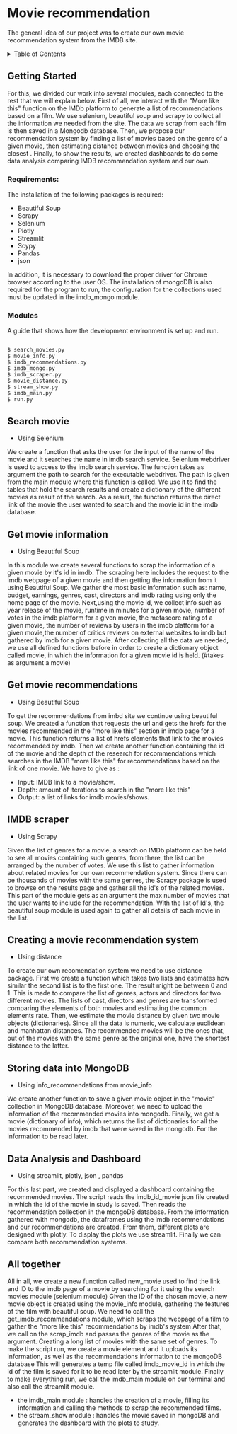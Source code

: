 # Movie recommendation 

The general idea of our project was to create our own  movie recommendation system from the IMDB site. 


<!-- TABLE OF CONTENTS -->
<details>
  <summary>Table of Contents</summary>
  <ol>
    <li>
      <a href="#Getting-started ">Getting started</a>
      <ul>
        <li><a href="#steps">Steps</a></li>
      </ul>
    </li>
    <li>
      <a href="#search-movie">Search movie</a>
    </li>
    <li><a href="#Get-movie-information">Get movie information</a></li>
    <li><a href="#Get-movie-recommendation">Get movie recommendation </a></li>
    <li><a href="#IMDB-scraper ">IMDB scrapper</a></li>
    <li><a href="#Storing-data-into-MongoDB">Storing data into MongoDB</a></li>
    <li><a href="#Data-analysis-and-Dashboard">Data analysis and Dashboard </a></li>
    <li><a href="#Creating-a-movie-recommendation">Creating a movie recommendation system </a></li>
    <li><a href="#all_together">All together </a></li>
  </ol>
</details>




## Getting Started

For this, we divided our work into several modules, each connected to the rest that we will explain below. 
First of all, we interact with the "More like this" function on the IMDb platform to generate a list of recommendations based on a film. We  use selenium, beautiful soup and scrapy to collect all the information we needed from the site. The data  we scrap  from each film is then saved in a Mongodb database. Then, we propose our recommendation system by finding a list of movies based on the genre of a given movie, then estimating distance between movies and choosing the closest . Finally, to show the results, we created dashboards to do some data analysis comparing IMDB recommendation system and our own.

### Requirements:

The installation of the following packages is required:
- Beautiful Soup
- Scrapy
- Selenium
- Plotly
- Streamlit
- Scypy
- Pandas
- json

In addition, it is necessary to download the proper driver for Chrome browser according to the user OS.
The installation of mongoDB is also required for the program to run, the configuration for the collections used must be updated in the imdb_mongo module. 


### Modules

A guide that shows how the development environment is set up and run.

```

$ search_movies.py
$ movie_info.py
$ imdb_recommendations.py
$ imdb_mongo.py
$ imdb_scraper.py
$ movie_distance.py
$ stream_show.py 
$ imdb_main.py
$ run.py

```

## Search movie 
* Using Selenium


We create a function that asks the user for the input of the name of the movie and it searches the name in imdb search service.
Selenium webdriver is used to access to the imdb search service.
The function takes as argument the path to search for the executable webdriver. The path is given from the main module where this function is called.
We use it to find the tables that hold the search results and create a dictionary of the different movies as result of the search.
As a result, the function returns the direct link of the movie the user wanted to search and the movie id in the imdb database.



## Get movie information 
* Using Beautiful Soup

In this module we create several functions to scrap the information of a given movie by it's id in imdb.
The scraping here includes the request to the imdb webpage of a given movie and then getting the information from it using Beautiful Soup.
We gather the most basic information such as: name, budget, earnings, genres, cast, directors and imdb rating using only the home page of the movie. Next,using the movie id, we collect info such as year release of the movie, runtime in minutes for a given  movie, number of votes in the imdb platform for a given movie, the metascore rating of a given movie, the number of reviews by users in the imdb platform for a given movie,the number of critics reviews on external websites to imdb but gathered by imdb for a given movie.
After collecting all the data we needed, we use all defined functions before in order to create a dictionary object called movie, in which the information for a given movie id is held.
(#takes as argument a movie)
 

## Get movie recommendations
* Using Beautiful Soup

To get the recommendations from imbd site we continue using beautiful soup.
We created a function that requests the url and gets the hrefs for the movies recommended in the "more like this" section in imdb page for a movie. This function returns a list of hrefs elements that link to the movies recommended by imdb.
Then we create another function containing the id of the movie and the depth of the research for recommendations which searches in the IMDB "more like this" for recommendations based on the link of one movie. We have to give as :

* Input: IMDB link to a movie/show. 
* Depth: amount of iterations to search in the "more like this"
* Output: a list of links for imdb movies/shows. 



## IMDB scraper
 * Using Scrapy
 
Given the list of genres for a movie, a search on IMDb platform can be held to see all movies containing such genres, from there, the list can be arranged by the number of votes. We use this list to gather information about related movies for our own recommendation system. Since there can be thousands of movies with the same genres, the Scrapy package is used to browse on the results page and gather all the id's of the related movies. This part of the module gets as an argument the max number of movies that the user wants to include for the recommendation. With the list of Id's, the beautiful soup module is used again to gather all details of each movie in the list. 


## Creating a movie recommendation system
* Using distance


To create our own recomendation system we need to use distance package.
First we create a function which takes two lists and estimates how similar the second list is to the first one. The result might be between 0 and 1. This is made to compare the list of genres, actors and directors for two different movies. The lists of cast, directors and genres are transformed comparing the elements of both movies and estimating the common elements rate.
Then, we estimate the movie distance by given two movie objects (dictionaries).
Since all  the data is numeric,  we calculate euclidean and manhattan distances. The recommended movies will be the ones that, out of the movies with the same genre as the original one, have the shortest distance to the latter. 


## Storing data into MongoDB
* Using info_recommendations from movie_info


We create another function to save a given movie object in the "movie" collection in MongoDB database. Moreover, we need to upload  the information of the recommended movies into mongodb.
Finally, we get a movie (dictionary of info),  which returns the list of dictionaries for all the movies recommended by imdb that were saved in the mongodb. For the information to be read later. 


## Data Analysis and Dashboard
* Using streamlit, plotly, json , pandas 

For this last part, we created  and displayed a dashboard containing the recommended movies.
The script reads the imdb_id_movie json file created in which the id of the movie in study is saved. Then reads the recommendation collection in the mongoDB database.
From the information gathered with mongodb, the dataframes using the imdb recommendations and our recommendations are created. From them, different plots are designed with plotly.
To display the plots we use streamlit. 
Finally we can compare both recommendation systems.


## All  together 
All in all,  we create a new function called new_movie used to find  the link and ID to the imdb page of a movie by searching for it using the search movies module (selenium module)
Given the ID of the chosen movie, a new movie object is created using the movie_info module, gathering the features of the film with beautiful soup.
We need to call the get_imdb_recommendations module, which scraps the webpage of a film to gather the "more like this" recommendations by imdb's system
After that, we call on the scrap_imdb and passes the genres of the movie as the argument. Creating a long list of movies with the same set of genres.
To make the script run, we create a movie element and it uploads its information, as well as the recommendations information to the mongoDB database
This will generates a temp file called imdb_movie_id in which the id of the film is saved for it to be read later by the streamlit module.
Finally to make everything run, we call the imdb_main module on our terminal and also call the streamlit module.
* the imdb_main module : handles the creation of a movie, filling its information and calling the methods to scrap the recommended films.
* the stream_show module : handles the movie saved in mongoDB and generates the dashboard with the plots to study. 




